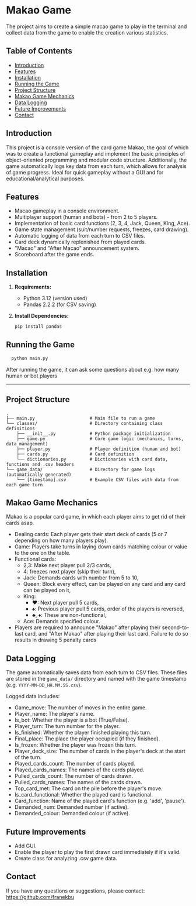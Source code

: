 # Makao Game
The project aims to create a simple macao game to play in the terminal 
and collect data from the game to enable the creation various statistics.

## Table of Contents
- [Introduction](#introduction)
- [Features](#features)
- [Installation](#installation)
- [Running the Game](#running-the-game)
- [Project Structure](#project-structure)
- [Makao Game Mechanics](#makao-game-mechanics)
- [Data Logging](#data-logging)
- [Future Improvements](#future-improvements)
- [Contact](#contact)

## Introduction
This project is a console version of the card game Makao, the goal of which was to create a functional gameplay 
and implement the basic principles of object-oriented programming and modular code structure. 
Additionally, the game automatically logs key data from each turn, which allows for analysis of game progress. 
Ideal for quick gameplay without a GUI and for educational/analytical purposes.

## Features
* Macao gameplay in a console environment.
* Multiplayer support (human and bots) - from 2 to 5 players.
* Implementation of basic card functions (2, 3, 4, Jack, Queen, King, Ace).
* Game state management (suit/number requests, freezes, card drawing).
* Automatic logging of data from each turn to CSV files.
* Card deck dynamically replenished from played cards.
* "Macao" and "After Macao" announcement system.
* Scoreboard after the game ends.

## Installation
[//]: # (Instrukcje krok po kroku, jak przygotować środowisko do uruchomienia projektu.)
[//]: # (1.  **Klonowanie repozytorium &#40;jeśli dotyczy&#41;:**)
[//]: # (    ```bash)
[//]: # (    git clone [adres_repozytorium])
[//]: # (    cd [nazwa_projektu])
[//]: # (    ```)

1.  **Requirements:**
    * Python 3.12 (version used)
    * Pandas 2.2.2 (for CSV saving)

2.  **Install Dependencies:**
    ```bash
    pip install pandas
    ```

## Running the Game

```bash
  python main.py
```
After running the game, it can ask some questions about e.g. how many human or bot players

---

## Project Structure
```
.
├── main.py                     # Main file to run a game
└── classes/                    # Directory containing class definitions
    ├── __init__.py             # Python package initialization
    ├── game.py                 # Core game logic (mechanics, turns, data management)
    ├── player.py               # Player definition (human and bot)
    ├── cards.py                # Card definition
    └── dictionaries.py         # Dictionaries with card data, functions and .csv headers
└── game_data/                  # Directory for game logs (automatically generated)
    └── [timestamp].csv         # Example CSV files with data from each game turn
```

## Makao Game Mechanics
Makao is a popular card game, in which each player aims to get rid of their cards asap.
* Dealing cards: Each player gets their start deck of cards (5 or 7 depending on how many players play).
* Game: Players take turns in laying down cards matching colour or value to the one on the table. 
* Functional cards:
    * 2,3: Make next player pull 2/3 cards, 
    * 4: freezes next player (skip their turn),
    * Jack: Demands cards with number from 5 to 10,
    * Queen: Block every effect, can be played on any card and any card can be played on it,
    * King:
      * ♥: Next player pull 5 cards,
      * ♠: Previous player pull 5 cards, order of the players is reversed,
      * ♣, ♦: These are non-functional,
    * Ace: Demands specified colour.
* Players are required to announce "Makao" after playing their second-to-last card, 
and "After Makao" after playing their last card. Failure to do so results in drawing 5 penalty cards

## Data Logging

The game automatically saves data from each turn to CSV files. 
These files are stored in the `game_data/` directory and named with the game timestamp (e.g. `YYYY-MM-DD_HH.MM.SS.csv`).

Logged data includes:
* Game_move: The number of moves in the entire game.
* Player_name: The player's name.
* Is_bot: Whether the player is a bot (True/False).
* Player_turn: The turn number for the player.
* Is_finished: Whether the player finished playing this turn.
* Final_place: The place the player occupied (if they finished).
* Is_frozen: Whether the player was frozen this turn.
* Player_deck_size: The number of cards in the player's deck at the start of the turn.
* Played_cards_count: The number of cards played.
* Played_cards_names: The names of the cards played.
* Pulled_cards_count: The number of cards drawn.
* Pulled_cards_names: The names of the cards drawn.
* Top_card_met: The card on the pile before the player's move.
* Is_card_functional: Whether the played card is functional.
* Card_function: Name of the played card's function (e.g. 'add', 'pause').
* Demanded_num: Demanded number (if active).
* Demanded_colour: Demanded colour (if active).

## Future Improvements

* Add GUI.
* Enable the player to play the first drawn card immediately if it's valid.
* Create class for analyzing .csv game data.


## Contact
If you have any questions or suggestions, please contact: https://github.com/franekbu